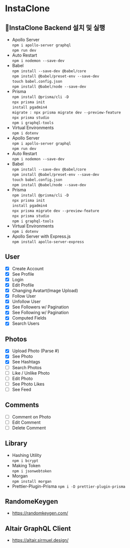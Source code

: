 # InstaClone

## 🚀InstaClone Backend 설치 및 실행

- Apollo Server  
  `npm i apollo-server graphql`  
  `npm run dev`
- Auto Restart  
  `npm i nodemon --save-dev`
- Babel  
  `npm install --save-dev @babel/core`  
  `npm install @babel/preset-env --save-dev`  
  `touch babel.config.json`  
  `npm install @babel/node --save-dev`
- Prisma  
  `npm install @prisma/cli -D`  
  `npx prisma init`  
  `install pgadmin4`  
  `migrate : npx prisma migrate dev --preview-feature`  
  `npx prisma studio`  
  `npm i graphql-tools`
- Virtual Environments  
   `npm i dotenv`
- Apollo Server  
  `npm i apollo-server graphql`  
  `npm run dev`
- Auto Restart  
  `npm i nodemon --save-dev`
- Babel  
  `npm install --save-dev @babel/core`  
  `npm install @babel/preset-env --save-dev`  
  `touch babel.config.json`  
  `npm install @babel/node --save-dev`
- Prisma  
  `npm install @prisma/cli -D`  
  `npx prisma init`  
  `install pgadmin4`  
  `npx prisma migrate dev --preview-feature`  
  `npx prisma studio`  
  `npm i graphql-tools`
- Virtual Environments  
  `npm i dotenv`
- Apollo Server with Express.js  
  `npm install apollo-server-express`

## User

- [x] Create Account
- [x] See Profile
- [x] Login
- [x] Edit Profile
- [x] Changing Avatart(Image Upload)
- [x] Follow User
- [x] Unfollow User
- [x] See Followers w/ Pagination
- [x] See Following w/ Pagination
- [x] Computed Fields
- [x] Search Users

## Photos

- [x] Upload Photo (Parse #)
- [x] See Photo
- [x] See Hashtags
- [ ] Search Photos
- [ ] Like / Unlike Photo
- [ ] Edit Photo
- [ ] See Photo Likes
- [ ] See Feed

## Comments

- [ ] Comment on Photo
- [ ] Edit Comment
- [ ] Delete Comment

## Library

- Hashing Utility  
  `npm i bcrypt`
- Making Token  
  `npm i jsonwebtoken`
- Morgan  
  `npm install morgan`
- Prettier-Plugin-Prisma
  `npm i -D prettier-plugin-prisma`

## RandomeKeygen

- https://randomkeygen.com/

## Altair GraphQL Client

- https://altair.sirmuel.design/
